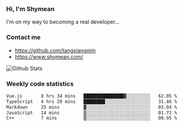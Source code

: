 ### Hi, I'm Shymean

I'm on my way to becoming a real developer...

### Contact me

- <https://github.com/tangxiangmin>
- <https://www.shymean.com/>

![Github Stats](https://github-readme-stats.vercel.app/api?username=tangxiangmin&show_icons=true&theme=dark)


###  Weekly code statistics

<!--START_SECTION:waka-->

```txt
Vue.js       8 hrs 34 mins   ███████████████▓░░░░░░░░░   62.05 %
TypeScript   4 hrs 20 mins   ████████░░░░░░░░░░░░░░░░░   31.46 %
Markdown     25 mins         ▓░░░░░░░░░░░░░░░░░░░░░░░░   03.04 %
JavaScript   14 mins         ▒░░░░░░░░░░░░░░░░░░░░░░░░   01.72 %
C++          7 mins          ▒░░░░░░░░░░░░░░░░░░░░░░░░   00.95 %
```

<!--END_SECTION:waka-->